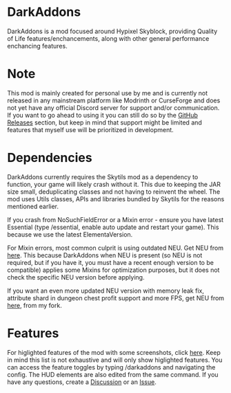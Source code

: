 # DarkAddons

DarkAddons is a mod focused around Hypixel Skyblock, providing Quality of Life features/enchancements, along with other general performance enchancing features.

# Note

This mod is mainly created for personal use by me and is currently not released in any mainstream platform like Modrinth or CurseForge and does not yet have any official Discord server for support and/or communication. If you want to go ahead to using it you can still do so by the [GitHub Releases](https://github.com/TheDGOfficial/DarkAddons/releases) section, but keep in mind that support might be limited and features that myself use will be prioritized in development.

# Dependencies

DarkAddons currently requires the Skytils mod as a dependency to function, your game will likely crash without it. This due to keeping the JAR size small, deduplicating classes and not having to reinvent the wheel. The mod uses Utils classes, APIs and libraries bundled by Skytils for the reasons mentioned earlier.

If you crash from NoSuchFieldError or a Mixin error - ensure you have latest Essential (type /essential, enable auto update and restart your game). This because we use the latest ElementaVersion. 

For Mixin errors, most common culprit is using outdated NEU. Get NEU from [here](https://github.com/NotEnoughUpdates/NotEnoughUpdates/). This because DarkAddons when NEU is present (so NEU is not required, but if you have it, you must have a recent enough version to be compatible) applies some Mixins for optimization purposes, but it does not check the specific NEU version before applying.

If you want an even more updated NEU version with memory leak fix, attribute shard in dungeon chest profit support and more FPS, get NEU from [here](https://github.com/TheDGOfficial/NotEnoughUpdates/releases), from my fork.

# Features

For higlighted features of the mod with some screenshots, click [here](https://github.com/TheDGOfficial/DarkAddons/blob/main/HIGHLIGHTED_FEATURES.md). Keep in mind this list is not exhaustive and will only show higlighted features. You can access the feature toggles by typing /darkaddons and navigating the config. The HUD elements are also edited from the same command. If you have any questions, create a [Discussion](https://github.com/TheDGOfficial/DarkAddons/discussions) or an [Issue](https://github.com/TheDGOfficial/DarkAddons/issues).
